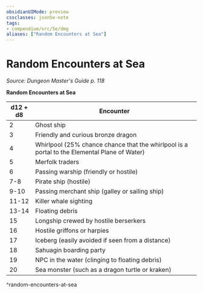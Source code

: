 ```yaml
---
obsidianUIMode: preview
cssclasses: json5e-note
tags:
- compendium/src/5e/dmg
aliases: ["Random Encounters at Sea"]
---
```

# Random Encounters at Sea
*Source: Dungeon Master's Guide p. 118* 

**Random Encounters at Sea**

| d12 + d8 | Encounter |
|----------|-----------|
| 2 | Ghost ship |
| 3 | Friendly and curious bronze dragon |
| 4 | Whirlpool (25% chance chance that the whirlpool is a portal to the Elemental Plane of Water) |
| 5 | Merfolk traders |
| 6 | Passing warship (friendly or hostile) |
| 7-8 | Pirate ship (hostile) |
| 9-10 | Passing merchant ship (galley or sailing ship) |
| 11-12 | Killer whale sighting |
| 13-14 | Floating debris |
| 15 | Longship crewed by hostile berserkers |
| 16 | Hostile griffons or harpies |
| 17 | Iceberg (easily avoided if seen from a distance) |
| 18 | Sahuagin boarding party |
| 19 | NPC in the water (clinging to floating debris) |
| 20 | Sea monster (such as a dragon turtle or kraken) |
^random-encounters-at-sea